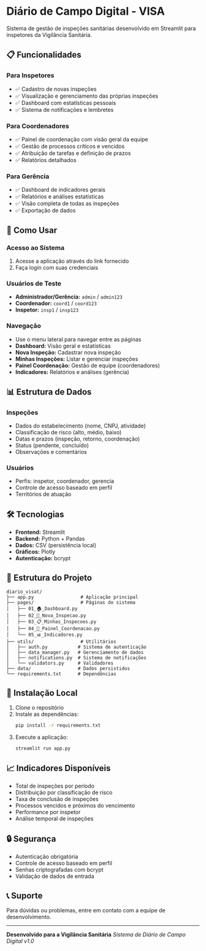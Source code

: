 # Diário de Campo Digital - VISA

Sistema de gestão de inspeções sanitárias desenvolvido em Streamlit para inspetores da Vigilância Sanitária.

## 📋 Funcionalidades

### Para Inspetores
- ✅ Cadastro de novas inspeções
- ✅ Visualização e gerenciamento das próprias inspeções
- ✅ Dashboard com estatísticas pessoais
- ✅ Sistema de notificações e lembretes

### Para Coordenadores
- ✅ Painel de coordenação com visão geral da equipe
- ✅ Gestão de processos críticos e vencidos
- ✅ Atribuição de tarefas e definição de prazos
- ✅ Relatórios detalhados

### Para Gerência
- ✅ Dashboard de indicadores gerais
- ✅ Relatórios e análises estatísticas
- ✅ Visão completa de todas as inspeções
- ✅ Exportação de dados

## 🚀 Como Usar

### Acesso ao Sistema
1. Acesse a aplicação através do link fornecido
2. Faça login com suas credenciais

### Usuários de Teste
- **Administrador/Gerência:** `admin` / `admin123`
- **Coordenador:** `coord1` / `coord123`
- **Inspetor:** `insp1` / `insp123`

### Navegação
- Use o menu lateral para navegar entre as páginas
- **Dashboard:** Visão geral e estatísticas
- **Nova Inspeção:** Cadastrar nova inspeção
- **Minhas Inspeções:** Listar e gerenciar inspeções
- **Painel Coordenação:** Gestão de equipe (coordenadores)
- **Indicadores:** Relatórios e análises (gerência)

## 📊 Estrutura de Dados

### Inspeções
- Dados do estabelecimento (nome, CNPJ, atividade)
- Classificação de risco (alto, médio, baixo)
- Datas e prazos (inspeção, retorno, coordenação)
- Status (pendente, concluído)
- Observações e comentários

### Usuários
- Perfis: inspetor, coordenador, gerencia
- Controle de acesso baseado em perfil
- Territórios de atuação

## 🛠️ Tecnologias

- **Frontend:** Streamlit
- **Backend:** Python + Pandas
- **Dados:** CSV (persistência local)
- **Gráficos:** Plotly
- **Autenticação:** bcrypt

## 📁 Estrutura do Projeto

```
diario_visat/
├── app.py                 # Aplicação principal
├── pages/                 # Páginas do sistema
│   ├── 01_🏠_Dashboard.py
│   ├── 02_📝_Nova_Inspecao.py
│   ├── 03_📋_Minhas_Inspecoes.py
│   ├── 04_👥_Painel_Coordenacao.py
│   └── 05_📊_Indicadores.py
├── utils/                 # Utilitários
│   ├── auth.py           # Sistema de autenticação
│   ├── data_manager.py   # Gerenciamento de dados
│   ├── notifications.py  # Sistema de notificações
│   └── validators.py     # Validadores
├── data/                 # Dados persistidos
└── requirements.txt      # Dependências
```

## 🔧 Instalação Local

1. Clone o repositório
2. Instale as dependências:
   ```bash
   pip install -r requirements.txt
   ```
3. Execute a aplicação:
   ```bash
   streamlit run app.py
   ```

## 📈 Indicadores Disponíveis

- Total de inspeções por período
- Distribuição por classificação de risco
- Taxa de conclusão de inspeções
- Processos vencidos e próximos do vencimento
- Performance por inspetor
- Análise temporal de inspeções

## 🔒 Segurança

- Autenticação obrigatória
- Controle de acesso baseado em perfil
- Senhas criptografadas com bcrypt
- Validação de dados de entrada

## 📞 Suporte

Para dúvidas ou problemas, entre em contato com a equipe de desenvolvimento.

---

**Desenvolvido para a Vigilância Sanitária**
*Sistema de Diário de Campo Digital v1.0*

